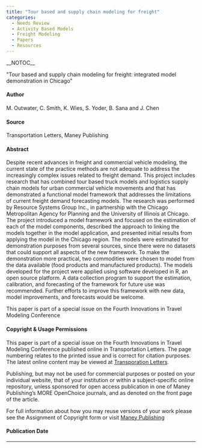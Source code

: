 ```yaml
---
title: "Tour based and supply chain modeling for freight"
categories:
  - Needs Review
  - Activity Based Models
  - Freight Modeling
  - Papers
  - Resources
---
```


\_\_NOTOC\_\_

"Tour based and supply chain modeling for freight: integrated model demonstration in Chicago"

#### Author

M. Outwater, C. Smith, K. Wies, S. Yoder, B. Sana and J. Chen

#### Source

Transportation Letters, Maney Publishing

#### Abstract

Despite recent advances in freight and commercial vehicle modeling, the current state of the practice
methods are not adequate to address the increasingly complex issues related to freight demand. This
project includes research that has combined tour based truck models and logistics supply chain
models for urban commercial vehicle movements and that has demonstrated a functional model
framework that addresses the limitations of current freight demand forecasting models. The research
was performed by Resource Systems Group Inc., in partnership with the Chicago Metropolitan Agency
for Planning and the University of Illinois at Chicago. The project introduced a model framework and
focused on the estimation of each of the model components, described the approach to linking the
models together in the model application, and presented initial results from applying the model in the
Chicago region. The models were estimated for demonstration purposes from several sources, since
there were no datasets that could support all aspects of the new framework. To make the demonstration
more practical, two commodities were chosen to model from the data available (food products and
manufactured products). The models developed for the project were applied using software
developed in R, an open source platform. A data collection program to support the estimation,
calibration, and forecasting of the framework for future use was recommended. Further efforts to
improve this framework with new data, model improvements, and forecasts would be welcome.

This paper is part of a special issue on the Fourth Innovations in Travel Modeling Conference

#### Copyright & Usage Permissions

This paper is part of a special issue on the Fourth Innovations in Travel Modeling Conference published online in Transportation Letters. The page numbering relates to the printed issue and is correct for citation purposes. The latest online content may be viewed at [Transporation Letters](http://www.ingentaconnect.com/content/maney/trl).

Publishing, but may not be used for commercial purposes or posted on your individual website, that of your institution or within a subject-specific online repository, unless sponsored for open access publication in one of Maney Publishing’s MORE OpenChoice journals, and as denoted on the front page of the article.

For full information about how you may reuse versions of your work please see the Assignment of Copyright form or visit [Maney Publishing](http://www.maneypublishing.com/authors/copyright)

#### Publication Date

------------------------------------------------------------------------

